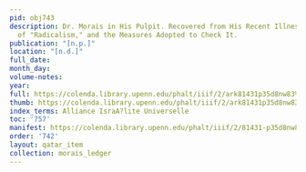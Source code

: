 ```yaml
---
pid: obj743
description: Dr. Morais in His Pulpit. Recovered from His Recent Illness, He Speaks
  of "Radicalism," and the Measures Adopted to Check It.
publication: "[n.p.]"
location: "[n.d.]"
full_date:
month_day:
volume-notes:
year:
full: https://colenda.library.upenn.edu/phalt/iiif/2/ark81431p35d8nw83%2FSHA256E-s8543796--fb4d636ce1e995fd89d1b84b62125911f68eaa5aa25dcc83612e6ad93d326686.jpeg/full/3500,/0/default.jpg
thumb: https://colenda.library.upenn.edu/phalt/iiif/2/ark81431p35d8nw83%2FSHA256E-s8543796--fb4d636ce1e995fd89d1b84b62125911f68eaa5aa25dcc83612e6ad93d326686.jpeg/full/!200,200/0/default.jpg
index_terms: Alliance IsraA?lite Universelle
toc: '757'
manifest: https://colenda.library.upenn.edu/phalt/iiif/2/81431-p35d8nw83/manifest
order: '742'
layout: qatar_item
collection: morais_ledger
---
```

